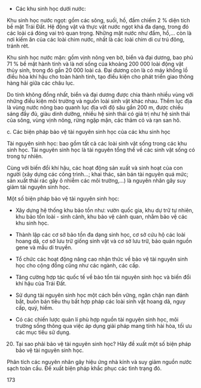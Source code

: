 - Các khu sinh học dưới nước:

Khu sinh học nước ngọt: gồm các sông, suối, hồ, đầm chiếm 2 % diện tích bề mặt Trái Đất. Hệ động vật và thực vật nước ngọt khá đa dạng, trong đó các loài cá đóng vai trò quan trọng. Những mặt nước như đầm, hồ,... còn là nơi kiếm ăn của các loài chim nước, nhất là các loài chim di cư trú đông, tránh rét.

Khu sinh học nước mặn: gồm vịnh nông ven bờ, biển và đại dương, bao phủ 71 % bề mặt hành tinh và là nơi sống của khoảng 200 000 loài động vật thủy sinh, trong đó gần 20 000 loài cá. Đại dương còn là có máy khổng lồ điều hòa khí hậu cho toàn hành tinh, tạo điều kiện cho phát triển giao thông hàng hải giữa các châu lục.

Do tính không đồng nhất, biển và đại dương được chia thành nhiều vùng với những điều kiện môi trường và nguồn loài sinh vật khác nhau. Thềm lục địa là vùng nước nông bao quanh lục địa với độ sâu gần 200 m, được chiếu sáng đầy đủ, giàu dinh dưỡng, nhiều hệ sinh thái có giá trị như hệ sinh thái của sông, vùng vịnh nông, rừng ngập mặn, các thảm cỏ và rạn san hô.

c. Các biện pháp bảo vệ tài nguyên sinh học của các khu sinh học

Tài nguyên sinh học: bao gồm tất cả các loài sinh vật sống trong các khu sinh học. Tài nguyên sinh học là tài nguyên tổng thể về các sinh vật sống có trong tự nhiên.

Cùng với biến đổi khí hậu, các hoạt động sản xuất và sinh hoạt của con người (xây dựng các công trình...; khai thác, sản bán tài nguyên quá mức; sản xuất thải rác gây ô nhiễm các môi trường,...) là nguyên nhân gây suy giảm tài nguyên sinh học.

Một số biện pháp bảo vệ tài nguyên sinh học:

- Xây dựng hệ thống khu bảo tồn như: vườn quốc gia, khu dự trữ tự nhiên, khu bảo tồn loài - sinh cảnh, khu bảo vệ cảnh quan, nhằm bảo vệ các khu sinh học.

- Thành lập các cơ sở bảo tồn đa dạng sinh học, cơ sở cứu hộ các loài hoang dã, cơ sở lưu trữ giống sinh vật và cơ sở lưu trữ, bảo quản nguồn gene và mẫu di truyền.

- Tổ chức các hoạt động nâng cao nhận thức về bảo vệ tài nguyên sinh học cho cộng đồng cũng như các ngành, các cấp.

- Tăng cường hợp tác quốc tế về bảo tồn tài nguyên sinh học và biến đổi khí hậu của Trái Đất.

- Sử dụng tài nguyên sinh học một cách bền vững, ngăn chặn nạn đánh bắt, buôn bán tiêu thụ bất hợp pháp các loài sinh vật hoang dã, nguy cấp, quý, hiếm.

- Có các chiến lược quản lí phù hợp nguồn tài nguyên sinh học, môi trường sống thông qua việc áp dụng giải pháp mang tính hài hòa, tối ưu các mục tiêu sử dụng.

20. Tại sao phải bảo vệ tài nguyên sinh học? Hãy đề xuất một số biện pháp bảo vệ tài nguyên sinh học.

Phân tích các nguyên nhân gây hiệu ứng nhà kính và suy giảm nguồn nước sạch toàn cầu. Đề xuất biện pháp khắc phục các tình trạng đó.

173